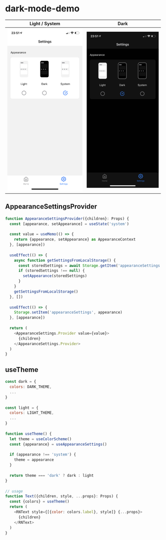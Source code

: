 # dark-mode-demo

| Light / System               | Dark                        |
| ---------------------------- | --------------------------- |
| ![light](./assets/light.png) | ![light](./assets/dark.png) |

## AppearanceSettingsProvider

```js
function AppearanceSettingsProvider({children}: Props) {
  const [appearance, setAppearance] = useState('system')

  const value = useMemo(() => {
    return {appearance, setAppearance} as AppearanceContext
  }, [appearance])

  useEffect(() => {
    async function getSettingsFromLocalStorage() {
      const storedSettings = await Storage.getItem('appearanceSettings')
      if (storedSettings !== null) {
        setAppearance(storedSettings)
      }
    }
    getSettingsFromLocalStorage()
  }, [])

  useEffect(() => {
    Storage.setItem('appearanceSettings', appearance)
  }, [appearance])

  return (
    <AppearanceSettings.Provider value={value}>
      {children}
    </AppearanceSettings.Provider>
  )
}
```

## useTheme

```js
const dark = {
  colors: DARK_THEME,
  ...
}

const light = {
  colors: LIGHT_THEME,
  ...
}

function useTheme() {
  let theme = useColorScheme()
  const {appearance} = useAppearanceSettings()

  if (appearance !== 'system') {
    theme = appearance
  }

  return theme === 'dark' ? dark : light
}

// usage
function Text({children, style, ...props}: Props) {
  const {colors} = useTheme()
  return (
    <RNText style={[{color: colors.label}, style]} {...props}>
      {children}
    </RNText>
  )
}
```
